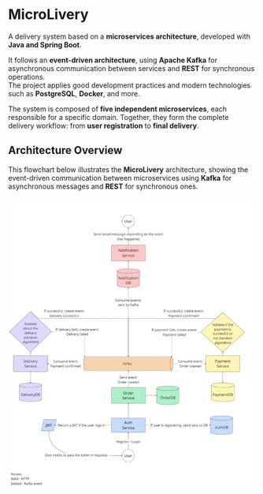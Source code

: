 # MicroLivery
A delivery system based on a **microservices architecture**, developed with **Java and Spring Boot**.

It follows an **event-driven architecture**, using **Apache Kafka** for asynchronous communication between services and **REST** for synchronous operations.  
The project applies good development practices and modern technologies such as **PostgreSQL**, **Docker**, and more.

The system is composed of **five independent microservices**, each responsible for a specific domain. Together, they form the complete delivery workflow: from **user registration** to **final delivery**.

## Architecture Overview
This flowchart below illustrates the **MicroLivery** architecture, showing the event-driven communication between microservices using **Kafka** for asynchronous messages and **REST** for synchronous ones.

![MicroLivery Flowchart](docs/MicroLivery.jpg)
